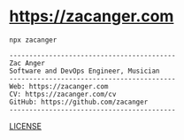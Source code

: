 # <https://zacanger.com>

`npx zacanger`

```
------------------------------------------
Zac Anger
Software and DevOps Engineer, Musician
------------------------------------------
Web: https://zacanger.com
CV: https://zacanger.com/cv
GitHub: https://github.com/zacanger
------------------------------------------
```

[LICENSE](./LICENSE.md)
